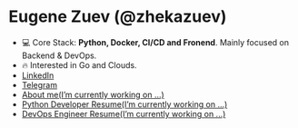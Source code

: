 <h1 align="left">Eugene Zuev (@zhekazuev)</h1>

- 💻 Core Stack: **Python, Docker, CI/CD and Fronend**. Mainly focused on Backend & DevOps.
- 🔥 Interested in Go and Clouds.
- <a href="https://www.linkedin.com/in/zhekazuev/" target="blank">LinkedIn</a>
- <a href="https://t.me/zhekazuev" target="blank">Telegram</a>
- <a href="https://zhekazuev.github.io" target="blank">About me(I’m currently working on ...)</a>
- <a href="https://zhekazuev.github.io/python-developer" target="blank">Python Developer Resume(I’m currently working on ...)</a>
- <a href="https://zhekazuev.github.io/devops-engineer" target="blank">DevOps Engineer Resume(I’m currently working on ...)</a>
